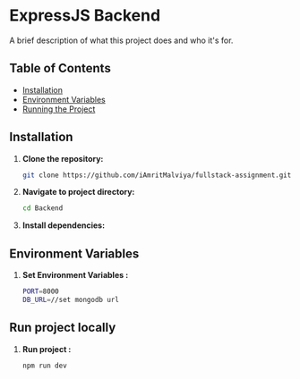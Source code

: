# ExpressJS Backend

A brief description of what this project does and who it's for.

## Table of Contents

- [Installation](#installation)
- [Environment Variables](#environment-variables)
- [Running the Project](#running-the-project)

## Installation

1. **Clone the repository:**

   ```bash
   git clone https://github.com/iAmritMalviya/fullstack-assignment.git
   ```

2. **Navigate to project directory:**

   ```bash
   cd Backend
   ```

3. **Install dependencies:**

## Environment Variables

1. **Set Environment Variables :**

   ```bash
   PORT=8000
   DB_URL=//set mongodb url
   ```

## Run project locally

1. **Run project :**
   ```bash
   npm run dev
   ```
